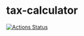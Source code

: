 # tax-calculator

[![Actions Status](https://github.com/nasiroudin/tax-calculator/workflows/Build/badge.svg)](https://github.com/nasiroudin/tax-calculator/actions)

